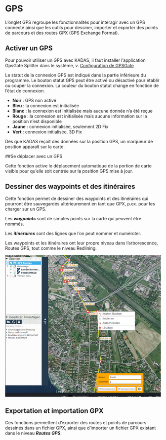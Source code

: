 <!-- WARNING: This file is autogenerated by csv2md.py -->
# GPS

L’onglet GPS regroupe les fonctionnalités pour interagir avec un GPS connecté ainsi que les outils pour dessiner, importer et exporter des points de parcours et des routes GPX (GPS Exchange Format).


## <a name="sec0"></a>Activer un GPS

Pour pouvoir utiliser un GPS avec KADAS, il faut installer l’application GpsGate Splitter dans le système, v. [Configuration de GPSGate](gpsgate/gpsgate.md)

Le statut de la connexion GPS est indiqué dans la partie inférieure du programme. Le bouton statut GPS peut être activé ou désactivé pour établir ou couper la connexion. La couleur du bouton statut change en fonction de l’état de connexion.

+ **Noir** : GPS non activé
+ **Bleu** : la connexion est initialisée
+ **Blanc** : la connexion est initialisée mais aucune donnée n’a été reçue
+ **Rouge** : la connexion est initialisée mais aucune information sur la position n’est disponible
+ **Jaune** : connexion initialisée, seulement 2D Fix
+ **Vert** : connexion initialisée, 3D Fix

Dès que KADAS reçoit des données sur la position GPS, un marqueur de position apparaît sur la carte.


##Se déplacer avec un GPS

Cette fonction active le déplacement automatique de la portion de carte visible pour qu’elle soit centrée sur la position GPS mise à jour.


## <a name="sec1"></a>Dessiner des waypoints et des itinéraires

Cette fonction permet de dessiner des waypoints et des itinéraires qui pourront être sauvegardés ultérieurement en tant que GPX, p.ex. pour les charger sur un GPS.

Les **_waypoints_** sont de simples points sur la carte qui peuvent être nommés.

Les **_itinéraires_** sont des lignes que l’on peut nommer et numéroter.

Les waypoints et les itinéraires ont leur propre niveau dans l’arborescence, Routes GPS, tout comme le niveau Redlining.

<img src="../media/image9.png" />

## <a name="sec2"></a>Exportation et importation GPX

Ces fonctions permettent d’exporter des routes et points de parcours dessinés dans un fichier GPX, ainsi que d’importer un fichier GPX existant dans le niveau **_Routes GPS_**.


